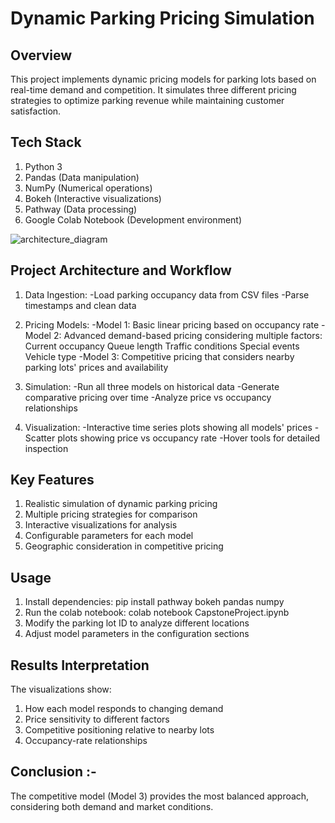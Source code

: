 # Dynamic Parking Pricing Simulation

## Overview

This project implements dynamic pricing models for parking lots based on real-time demand and competition. It simulates three different pricing strategies to optimize parking revenue while maintaining customer satisfaction.

## Tech Stack

1. Python 3
2. Pandas (Data manipulation)
3. NumPy (Numerical operations)
4. Bokeh (Interactive visualizations)
5. Pathway (Data processing)
6. Google Colab Notebook (Development environment)

![architecture_diagram](https://github.com/user-attachments/assets/4b6b9a21-97a0-4101-b14b-b85e15c77527)

## Project Architecture and Workflow

  1. Data Ingestion:
    -Load parking occupancy data from CSV files
    -Parse timestamps and clean data
  
  2. Pricing Models:
    -Model 1: Basic linear pricing based on occupancy rate
    -Model 2: Advanced demand-based pricing considering multiple factors:
      Current occupancy
      Queue length
      Traffic conditions
      Special events
      Vehicle type
    -Model 3: Competitive pricing that considers nearby parking lots' prices and availability
  
  3. Simulation:
    -Run all three models on historical data
    -Generate comparative pricing over time
    -Analyze price vs occupancy relationships

  4. Visualization:
    -Interactive time series plots showing all models' prices
    -Scatter plots showing price vs occupancy rate
    -Hover tools for detailed inspection

## Key Features

  1. Realistic simulation of dynamic parking pricing
  2. Multiple pricing strategies for comparison
  3. Interactive visualizations for analysis
  4. Configurable parameters for each model
  5. Geographic consideration in competitive pricing

## Usage

  1. Install dependencies: pip install pathway bokeh pandas numpy
  2. Run the colab notebook: colab notebook CapstoneProject.ipynb
  3. Modify the parking lot ID to analyze different locations
  4. Adjust model parameters in the configuration sections

## Results Interpretation

The visualizations show:
  1. How each model responds to changing demand
  2. Price sensitivity to different factors
  3. Competitive positioning relative to nearby lots
  4. Occupancy-rate relationships

## Conclusion :- 
The competitive model (Model 3) provides the most balanced approach, considering both demand and market conditions.


